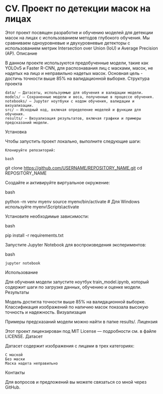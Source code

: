 # CV. Проект по детекции масок на лицах

Этот проект посвящен разработке и обучению моделей для детекции масок на лицах с использованием методов глубокого обучения. Мы сравниваем одноуровневые и двухуровневые детекторы с использованием метрик Intersection over Union (IoU) и Average Precision (AP).
Описание

В данном проекте используются предобученные модели, такие как YOLOv5 и Faster R-CNN, для распознавания лиц с масками, масок, не надетых на лицо и неправильно надетых масок. Основная цель - достичь точности выше 85% на валидационной выборке.
Структура проекта

    data/ — Датасеты, используемые для обучения и валидации модели.
    models/ — Сохраненные модели и веса, полученные в процессе обучения.
    notebooks/ — Jupyter ноутбуки с кодом обучения, валидации и визуализации.
    src/ — Исходный код, включая определение моделей и функции для обучения.
    results/ — Визуализация результатов, включая графики и примеры предсказаний модели.

Установка

Чтобы запустить проект локально, выполните следующие шаги:

    Клонируйте репозиторий:

    bash

git clone https://github.com/USERNAME/REPOSITORY_NAME.git
cd REPOSITORY_NAME

Создайте и активируйте виртуальное окружение:

bash

python -m venv myenv
source myenv/bin/activate  # Для Windows используйте myenv\Scripts\activate

Установите необходимые зависимости:

bash

pip install -r requirements.txt

Запустите Jupyter Notebook для воспроизведения экспериментов:

bash

    jupyter notebook

Использование

Для обучения модели запустите ноутбук train_model.ipynb, который содержит шаги по загрузке данных, обучению и оценке модели.
Результаты

Модель достигла точности выше 85% на валидационной выборке. Классификация изображений по наличию масок показала высокую точность и надежность.
Визуализация

Примеры предсказаний модели можно найти в папке results/.
Лицензия

Этот проект лицензирован под MIT License — подробности см. в файле LICENSE.
Датасет

Датасет содержит изображения с лицами в трех категориях:

    С маской
    Без маски
    Маска надета неправильно

Контакты

Для вопросов и предложений вы можете связаться со мной через GitHub.
